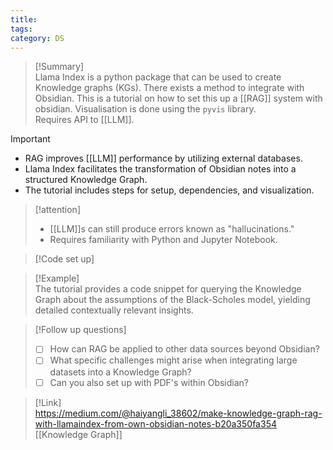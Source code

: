 ```yaml
---
title: 
tags: 
category: DS
---
```

>[!Summary]  
> Llama Index is a python package that can be used to create Knowledge graphs (KGs).
>There exists a method to integrate with Obsidian.
> This is a tutorial on how to set this up a [[RAG]] system with obsidian.
> Visualisation is done using the `pyvis` library.  
> Requires API to [[LLM]].



>[!important]  
> - RAG improves [[LLM]] performance by utilizing external databases.  
> - Llama Index facilitates the transformation of Obsidian notes into a structured Knowledge Graph.  
> - The tutorial includes steps for setup, dependencies, and visualization.  

>[!attention]  
> - [[LLM]]s can still produce errors known as "hallucinations."  
> - Requires familiarity with Python and Jupyter Notebook.  

>[!Code set up]


>[!Example]  
> The tutorial provides a code snippet for querying the Knowledge Graph about the assumptions of the Black-Scholes model, yielding detailed contextually relevant insights.  

>[!Follow up questions]  
> - [ ] How can RAG be applied to other data sources beyond Obsidian?  
> - [ ] What specific challenges might arise when integrating large datasets into a Knowledge Graph?  
> - [ ] Can you also set up with PDF's within Obsidian?

>[!Link]  
> https://medium.com/@haiyangli_38602/make-knowledge-graph-rag-with-llamaindex-from-own-obsidian-notes-b20a350fa354
[[Knowledge Graph]]

